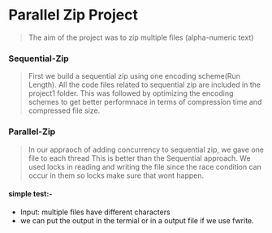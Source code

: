 # Parallel Zip Project
> The aim of the project was to zip multiple files (alpha-numeric text) 
### Sequential-Zip
> First we build a sequential zip using one encoding scheme(Run Length).
> All the code files related to sequential zip are included in the project1 folder. 
> This was followed by optimizing the encoding schemes to get better performnace in terms of compression time and compressed file size.
### Parallel-Zip
> In our appraoch of adding concurrency to sequential zip, we gave one file to each thread This is better than the Sequential approach.
> We used locks in reading and writing the file since the race condition can occur in them so locks make sure that wont happen.
#### simple test:-
+ Input: multiple files have different characters
+ we can put the output in the termial or in a output file if we use fwrite.
